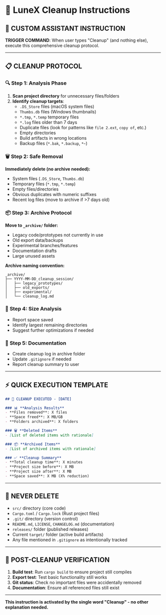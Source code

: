 # 🧹 LuneX Cleanup Instructions

## 🤖 **CUSTOM ASSISTANT INSTRUCTION**

**TRIGGER COMMAND**: When user types "Cleanup" (and nothing else), execute this comprehensive cleanup protocol.

---

## 📋 **CLEANUP PROTOCOL**

### 🔍 **Step 1: Analysis Phase**
1. **Scan project directory** for unnecessary files/folders
2. **Identify cleanup targets**:
   - `.DS_Store` files (macOS system files)
   - `Thumbs.db` files (Windows thumbnails)  
   - `*.tmp`, `*.temp` temporary files
   - `*.log` files older than 7 days
   - Duplicate files (look for patterns like `file 2.ext`, `copy of`, etc.)
   - Empty directories
   - Build artifacts in wrong locations
   - Backup files (`*.bak`, `*.backup`, `*~`)

### 🗑️ **Step 2: Safe Removal**
**Immediately delete (no archive needed):**
- System files (`.DS_Store`, `Thumbs.db`)
- Temporary files (`*.tmp`, `*.temp`)
- Empty files/directories
- Obvious duplicates with numeric suffixes
- Recent log files (move to archive if >7 days old)

### 📦 **Step 3: Archive Protocol**
**Move to `_archive/` folder:**
- Legacy code/prototypes not currently in use
- Old export data/backups
- Experimental branches/features
- Documentation drafts
- Large unused assets

**Archive naming convention:**
```
_archive/
├── YYYY-MM-DD_cleanup_session/
│   ├── legacy_prototypes/
│   ├── old_exports/
│   ├── experimental/
│   └── cleanup_log.md
```

### 🧮 **Step 4: Size Analysis**
- Report space saved
- Identify largest remaining directories
- Suggest further optimizations if needed

### 📝 **Step 5: Documentation**
- Create cleanup log in archive folder
- Update `.gitignore` if needed
- Report cleanup summary to user

---

## ⚡ **QUICK EXECUTION TEMPLATE**

```markdown
## 🧹 CLEANUP EXECUTED - [DATE]

### 📊 **Analysis Results**
- **Files removed**: X files
- **Space freed**: X MB/GB
- **Folders archived**: X folders

### 🗑️ **Deleted Items**
- [List of deleted items with rationale]

### 📦 **Archived Items**  
- [List of archived items with rationale]

### ✅ **Cleanup Summary**
- **Total cleanup time**: X minutes
- **Project size before**: X MB
- **Project size after**: X MB
- **Space saved**: X MB (X% reduction)
```

---

## 🚫 **NEVER DELETE**
- `src/` directory (core code)
- `Cargo.toml` / `Cargo.lock` (Rust project files)
- `.git/` directory (version control)
- `README.md`, `LICENSE`, `CHANGELOG.md` (documentation)
- `releases/` folder (published releases)
- Current `target/` folder (active build artifacts)
- Any file mentioned in `.gitignore` as intentionally tracked

---

## 🔧 **POST-CLEANUP VERIFICATION**
1. **Build test**: Run `cargo build` to ensure project still compiles
2. **Export test**: Test basic functionality still works
3. **Git status**: Check no important files were accidentally removed
4. **Documentation**: Ensure all referenced files still exist

---

**This instruction is activated by the single word "Cleanup" - no other explanation needed.**
